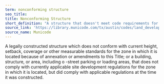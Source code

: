 ```yaml
---
term: nonconforming structure
seo_title: 
title: Nonconforming Structure
short_definition: "A structure that doesn't meet code requirements for a particular zone but can still be built legally."
source_link: 'https://library.municode.com/tx/austin/codes/land_development_code?nodeId=TIT25LADE_CH25-13AIHACOLAUSRE_ART4NOUSSTOBMALI_S25-13-64NOST'
source_name: Municode
---
```



A legally constructed structure which does not conform with current height, setback, coverage or other measurable standards for the zone in which it is located because of annexation or amendments to this Title; or a building, structure, or area, including o -street parking or loading areas, that does not comply with currently applicable site development regulations for the zone in which it is located, but did comply with applicable regulations at the time it was constructed.